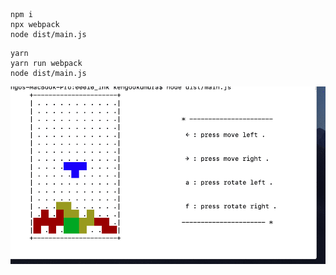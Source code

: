 ```bash:bash
npm i
npx webpack
node dist/main.js 
```

```bash:bash
yarn
yarn run webpack
node dist/main.js 
```

![Alt Text](./Dl2JacS1hQ.gif)

